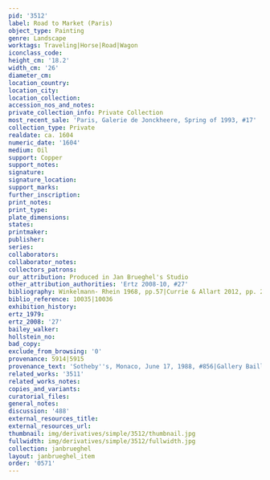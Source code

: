 ```yaml
---
pid: '3512'
label: Road to Market (Paris)
object_type: Painting
genre: Landscape
worktags: Traveling|Horse|Road|Wagon
iconclass_code:
height_cm: '18.2'
width_cm: '26'
diameter_cm:
location_country:
location_city:
location_collection:
accession_nos_and_notes:
private_collection_info: Private Collection
most_recent_sale: 'Paris, Galerie de Jonckheere, Spring of 1993, #17'
collection_type: Private
realdate: ca. 1604
numeric_date: '1604'
medium: Oil
support: Copper
support_notes:
signature:
signature_location:
support_marks:
further_inscription:
print_notes:
print_type:
plate_dimensions:
states:
printmaker:
publisher:
series:
collaborators:
collaborator_notes:
collectors_patrons:
our_attribution: Produced in Jan Brueghel's Studio
other_attribution_authorities: 'Ertz 2008-10, #27'
bibliography: Winkelmann- Rhein 1968, pp.57|Currie & Allart 2012, pp. 269
biblio_reference: 10035|10036
exhibition_history:
ertz_1979:
ertz_2008: '27'
bailey_walker:
hollstein_no:
bad_copy:
exclude_from_browsing: '0'
provenance: 5914|5915
provenance_text: 'Sotheby''s, Monaco, June 17, 1988, #856|Gallery Bailly, Paris, 1991'
related_works: '3511'
related_works_notes:
copies_and_variants:
curatorial_files:
general_notes:
discussion: '488'
external_resources_title:
external_resources_url:
thumbnail: img/derivatives/simple/3512/thumbnail.jpg
fullwidth: img/derivatives/simple/3512/fullwidth.jpg
collection: janbrueghel
layout: janbrueghel_item
order: '0571'
---
```

